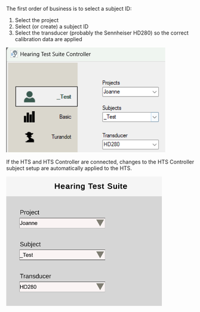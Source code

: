 The first order of business is to select a subject ID:

1. Select the project
2. Select (or create) a subject ID
3. Select the transducer (probably the Sennheiser HD280) so the correct calibration data are applied

![](<images/image(6).png>)

If the HTS and HTS Controller are connected, changes to the HTS Controller subject setup are automatically applied to the HTS.

![](<images/image(7).png>)